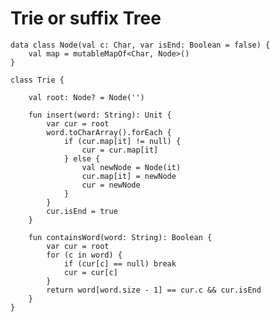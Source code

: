 

# Trie or suffix Tree

    data class Node(val c: Char, var isEnd: Boolean = false) {
        val map = mutableMapOf<Char, Node>()
    }

    class Trie {
        
        val root: Node? = Node('')

        fun insert(word: String): Unit {
            var cur = root
            word.toCharArray().forEach {
                if (cur.map[it] != null) {
                    cur = cur.map[it]            
                } else {
                    val newNode = Node(it)
                    cur.map[it] = newNode
                    cur = newNode
                }
            }
            cur.isEnd = true
        }

        fun containsWord(word: String): Boolean {
            var cur = root 
            for (c in word) {
                if (cur[c] == null) break
                cur = cur[c]
            }
            return word[word.size - 1] == cur.c && cur.isEnd
        }
    }